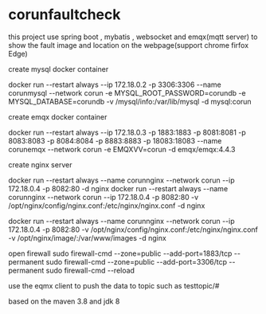 # corunfaultcheck 

this project use spring boot , mybatis , websocket and emqx(mqtt server) to show the fault image and location on the webpage(support chrome firfox Edge)


create mysql docker container

docker run --restart always --ip 172.18.0.2 -p 3306:3306 --name corunmysql  --network corun -e MYSQL_ROOT_PASSWORD=corundb -e MYSQL_DATABASE=corundb -v /mysql/info:/var/lib/mysql -d mysql:corun


create emqx docker container

docker run --restart always --ip 172.18.0.3 -p 1883:1883 -p 8081:8081 -p 8083:8083 -p 8084:8084 -p 8883:8883 -p 18083:18083  --name corunemqx --network corun -e EMQXVV=corun -d emqx/emqx:4.4.3

create nginx server

docker run --restart always --name corunnginx --network corun --ip 172.18.0.4 -p 8082:80 -d nginx
docker run --restart always --name corunnginx --network corun --ip 172.18.0.4 -p 8082:80 -v /opt/nginx/config/nginx.conf:/etc/nginx/nginx.conf -d nginx

docker run --restart always --name corunnginx --network corun --ip 172.18.0.4 -p 8082:80 -v /opt/nginx/config/nginx.conf:/etc/nginx/nginx.conf -v /opt/nginx/image/:/var/www/images -d nginx


open firewall 
sudo firewall-cmd --zone=public --add-port=1883/tcp --permanent
sudo firewall-cmd --zone=public --add-port=3306/tcp --permanent
sudo firewall-cmd --reload

use the eqmx client to push the data to topic  such as testtopic/#

based on the maven 3.8 and jdk 8




